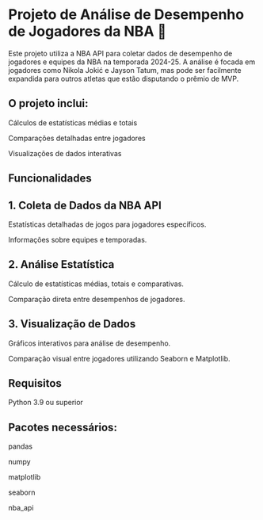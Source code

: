 
# Projeto de Análise de Desempenho de Jogadores da NBA 🏀



Este projeto utiliza a NBA API para coletar dados de desempenho de jogadores e equipes da NBA na temporada 2024-25. A análise é focada em jogadores como Nikola Jokić e Jayson Tatum, mas pode ser facilmente expandida para outros atletas que estão disputando o prêmio de MVP. 

## O projeto inclui:

Cálculos de estatísticas médias e totais

Comparações detalhadas entre jogadores

Visualizações de dados interativas



## Funcionalidades
## 1. Coleta de Dados da NBA API
Estatísticas detalhadas de jogos para jogadores específicos.

Informações sobre equipes e temporadas.
## 2. Análise Estatística
Cálculo de estatísticas médias, totais e comparativas.

Comparação direta entre desempenhos de jogadores.
## 3. Visualização de Dados
Gráficos interativos para análise de desempenho.

Comparação visual entre jogadores utilizando Seaborn e Matplotlib.
## Requisitos

Python 3.9 ou superior

## Pacotes necessários:
pandas

numpy

matplotlib

seaborn

nba_api
